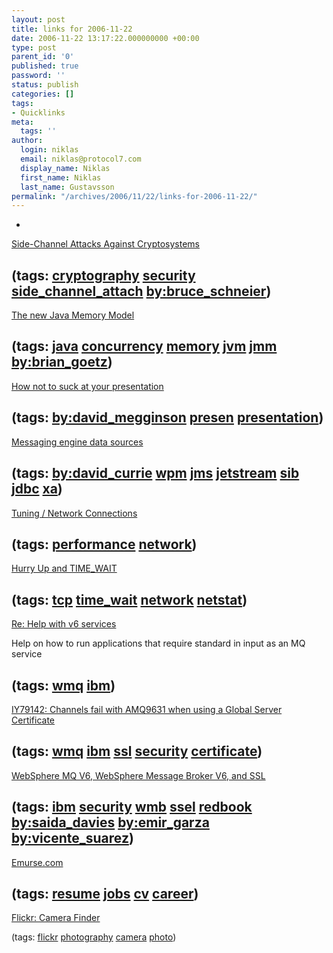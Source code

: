 ```yaml
---
layout: post
title: links for 2006-11-22
date: 2006-11-22 13:17:22.000000000 +00:00
type: post
parent_id: '0'
published: true
password: ''
status: publish
categories: []
tags:
- Quicklinks
meta:
  tags: ''
author:
  login: niklas
  email: niklas@protocol7.com
  display_name: Niklas
  first_name: Niklas
  last_name: Gustavsson
permalink: "/archives/2006/11/22/links-for-2006-11-22/"
---
```

- 
[Side-Channel Attacks Against Cryptosystems](http://www.schneier.com/crypto-gram-9806.html#side)

(tags: [cryptography](http://del.icio.us/protocol7/cryptography) [security](http://del.icio.us/protocol7/security) [side\_channel\_attach](http://del.icio.us/protocol7/side_channel_attach) [by:bruce\_schneier](http://del.icio.us/protocol7/by:bruce_schneier))
- 
[The new Java Memory Model](http://www.bejug.org/confluenceBeJUG/display/PARLEYS/The%20new%20Java%20Memory%20Model)

(tags: [java](http://del.icio.us/protocol7/java) [concurrency](http://del.icio.us/protocol7/concurrency) [memory](http://del.icio.us/protocol7/memory) [jvm](http://del.icio.us/protocol7/jvm) [jmm](http://del.icio.us/protocol7/jmm) [by:brian\_goetz](http://del.icio.us/protocol7/by:brian_goetz))
- 
[How not to suck at your presentation](http://www.megginson.com/blogs/quoderat/archives/2006/11/21/how-not-to-suck-at-your-presentation/)

(tags: [by:david\_megginson](http://del.icio.us/protocol7/by:david_megginson) [presen](http://del.icio.us/protocol7/presen) [presentation](http://del.icio.us/protocol7/presentation))
- 
[Messaging engine data sources](http://david.currie.name/archives/2006/11/20/messaging-engine-data-sources/)

(tags: [by:david\_currie](http://del.icio.us/protocol7/by:david_currie) [wpm](http://del.icio.us/protocol7/wpm) [jms](http://del.icio.us/protocol7/jms) [jetstream](http://del.icio.us/protocol7/jetstream) [sib](http://del.icio.us/protocol7/sib) [jdbc](http://del.icio.us/protocol7/jdbc) [xa](http://del.icio.us/protocol7/xa))
- 
[Tuning / Network Connections](http://www.minq.se/products/pureload/tuning/connections.html)

(tags: [performance](http://del.icio.us/protocol7/performance) [network](http://del.icio.us/protocol7/network))
- 
[Hurry Up and TIME\_WAIT](http://www.port80software.com/200ok/archive/2004/12/07/205.aspx)

(tags: [tcp](http://del.icio.us/protocol7/tcp) [time\_wait](http://del.icio.us/protocol7/time_wait) [network](http://del.icio.us/protocol7/network) [netstat](http://del.icio.us/protocol7/netstat))
- 
[Re: Help with v6 services](http://permalink.gmane.org/gmane.network.mq.devel/3728)

Help on how to run applications that require standard in input as an MQ service

(tags: [wmq](http://del.icio.us/protocol7/wmq) [ibm](http://del.icio.us/protocol7/ibm))
- 
[IY79142: Channels fail with AMQ9631 when using a Global Server Certificate](http://www-1.ibm.com/support/docview.wss?rs=171&uid=swg1IY79142)

(tags: [wmq](http://del.icio.us/protocol7/wmq) [ibm](http://del.icio.us/protocol7/ibm) [ssl](http://del.icio.us/protocol7/ssl) [security](http://del.icio.us/protocol7/security) [certificate](http://del.icio.us/protocol7/certificate))
- 
[WebSphere MQ V6, WebSphere Message Broker V6, and SSL](http://www.redbooks.ibm.com/abstracts/redp4140.html)

(tags: [ibm](http://del.icio.us/protocol7/ibm) [security](http://del.icio.us/protocol7/security) [wmb](http://del.icio.us/protocol7/wmb) [ssel](http://del.icio.us/protocol7/ssel) [redbook](http://del.icio.us/protocol7/redbook) [by:saida\_davies](http://del.icio.us/protocol7/by:saida_davies) [by:emir\_garza](http://del.icio.us/protocol7/by:emir_garza) [by:vicente\_suarez](http://del.icio.us/protocol7/by:vicente_suarez))
- 
[Emurse.com](http://emurse.com/)

(tags: [resume](http://del.icio.us/protocol7/resume) [jobs](http://del.icio.us/protocol7/jobs) [cv](http://del.icio.us/protocol7/cv) [career](http://del.icio.us/protocol7/career))
- 
[Flickr: Camera Finder](http://www.flickr.com/cameras/)

(tags: [flickr](http://del.icio.us/protocol7/flickr) [photography](http://del.icio.us/protocol7/photography) [camera](http://del.icio.us/protocol7/camera) [photo](http://del.icio.us/protocol7/photo))
